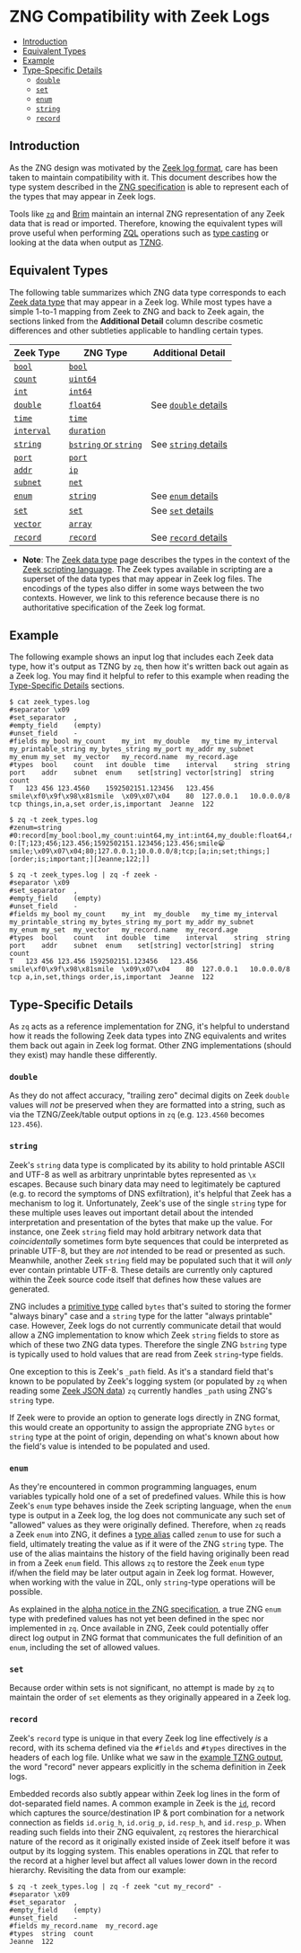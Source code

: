 # ZNG Compatibility with Zeek Logs

- [Introduction](#introduction)
- [Equivalent Types](#equivalent-types)
- [Example](#example)
- [Type-Specific Details](#type-specific-details)
  * [`double`](#double)
  * [`set`](#set)
  * [`enum`](#enum)
  * [`string`](#string)
  * [`record`](#record)

## Introduction

As the ZNG design was motivated by the [Zeek log format](https://docs.zeek.org/en/stable/examples/logs/),
care has been taken to maintain compatibility with it. This document describes
how the type system described in the [ZNG specification](spec.md)
is able to represent each of the types that may appear in Zeek logs.

Tools like [`zq`](https://github.com/brimsec/zq) and [Brim](https://github.com/brimsec/brim)
maintain an internal ZNG representation of any Zeek data that is read or
imported. Therefore, knowing the equivalent types will prove useful when
performing [ZQL](../../zql/README.md) operations such as
[type casting](../../zql/docs/data-types#example) or looking at the
data when output as [TZNG](spec.md#3-zng-text-format-tzng).

## Equivalent Types

The following table summarizes which ZNG data type corresponds to each
[Zeek data type](https://docs.zeek.org/en/current/script-reference/types.html)
that may appear in a Zeek log. While most types have a simple 1-to-1 mapping
from Zeek to ZNG and back to Zeek again, the sections linked from the
**Additional Detail** column describe cosmetic differences and other subtleties
applicable to handling certain types.

| Zeek Type  | ZNG Type   | Additional Detail |
|------------|------------|-------------------|
| [`bool`](https://docs.zeek.org/en/current/script-reference/types.html#type-bool)         | [`bool`](spec.md#4-primitive-types)     | |
| [`count`](https://docs.zeek.org/en/current/script-reference/types.html#type-count)       | [`uint64`](spec.md#4-primitive-types)   | |
| [`int`](https://docs.zeek.org/en/current/script-reference/types.html#type-int)           | [`int64`](spec.md#4-primitive-types)    | |
| [`double`](https://docs.zeek.org/en/current/script-reference/types.html#type-double)     | [`float64`](spec.md#4-primitive-types)  | See [`double` details](#double) |
| [`time`](https://docs.zeek.org/en/current/script-reference/types.html#type-time)         | [`time`](spec.md#4-primitive-types)     | |
| [`interval`](https://docs.zeek.org/en/current/script-reference/types.html#type-interval) | [`duration`](spec.md#4-primitive-types) | |
| [`string`](https://docs.zeek.org/en/current/script-reference/types.html#type-string)     | [`bstring` or `string`](spec.md#4-primitive-types) | See [`string` details](#string) |
| [`port`](https://docs.zeek.org/en/current/script-reference/types.html#type-port)         | [`port`](spec.md#4-primitive-types)     | |
| [`addr`](https://docs.zeek.org/en/current/script-reference/types.html#type-addr)         | [`ip`](spec.md#4-primitive-types)       | |
| [`subnet`](https://docs.zeek.org/en/current/script-reference/types.html#type-subnet)     | [`net`](spec.md#4-primitive-types)      | |
| [`enum`](https://docs.zeek.org/en/current/script-reference/types.html#type-enum)         | [`string`](spec.md#4-primitive-types)   | See [`enum` details](#enum) |
| [`set`](https://docs.zeek.org/en/current/script-reference/types.html#type-set)           | [`set`](spec.md#2113-set-typedef)       | See [`set` details](#set) | 
| [`vector`](https://docs.zeek.org/en/current/script-reference/types.html#type-vector)     | [`array`](spec.md#2112-array-typedef)   | |
| [`record`](https://docs.zeek.org/en/current/script-reference/types.html#type-record)     | [`record`](spec.md#2111-record-typedef) | See [`record` details](#record) |

* **Note**: The [Zeek data type](https://docs.zeek.org/en/current/script-reference/types.html)
page describes the types in the context of the
[Zeek scripting language](https://docs.zeek.org/en/current/examples/scripting/).
The Zeek types available in scripting are a superset of the data types that may
appear in Zeek log files. The encodings of the types also differ in some ways
between the two contexts. However, we link to this reference because there is
no authoritative specification of the Zeek log format.

## Example

The following example shows an input log that includes each Zeek data type,
how it's output as TZNG by `zq`, then how it's written back out again as a Zeek
log. You may find it helpful to refer to this example when reading the
[Type-Specific Details](#type-specific-details) sections.

```
$ cat zeek_types.log 
#separator \x09
#set_separator	,
#empty_field	(empty)
#unset_field	-
#fields	my_bool	my_count	my_int	my_double	my_time	my_interval	my_printable_string	my_bytes_string	my_port	my_addr	my_subnet	my_enum	my_set	my_vector	my_record.name	my_record.age
#types	bool	count	int	double	time	interval	string	string	port	addr	subnet	enum	set[string]	vector[string]	string	count
T	123	456	123.4560	1592502151.123456	123.456	smile\xf0\x9f\x98\x81smile	\x09\x07\x04	80	127.0.0.1	10.0.0.0/8	tcp	things,in,a,set	order,is,important	Jeanne	122

$ zq -t zeek_types.log 
#zenum=string
#0:record[my_bool:bool,my_count:uint64,my_int:int64,my_double:float64,my_time:time,my_interval:duration,my_printable_string:bstring,my_bytes_string:bstring,my_port:port,my_addr:ip,my_subnet:net,my_enum:zenum,my_set:set[bstring],my_vector:array[bstring],my_record:record[name:bstring,age:uint64]]
0:[T;123;456;123.456;1592502151.123456;123.456;smile😁smile;\x09\x07\x04;80;127.0.0.1;10.0.0.0/8;tcp;[a;in;set;things;][order;is;important;][Jeanne;122;]]

$ zq -t zeek_types.log | zq -f zeek -
#separator \x09
#set_separator	,
#empty_field	(empty)
#unset_field	-
#fields	my_bool	my_count	my_int	my_double	my_time	my_interval	my_printable_string	my_bytes_string	my_port	my_addr	my_subnet	my_enum	my_set	my_vector	my_record.name	my_record.age
#types	bool	count	int	double	time	interval	string	string	port	addr	subnet	enum	set[string]	vector[string]	string	count
T	123	456	123.456	1592502151.123456	123.456	smile\xf0\x9f\x98\x81smile	\x09\x07\x04	80	127.0.0.1	10.0.0.0/8	tcp	a,in,set,things	order,is,important	Jeanne	122
```

## Type-Specific Details

As `zq` acts as a reference implementation for ZNG, it's helpful to understand
how it reads the following Zeek data types into ZNG equivalents and writes
them back out again in Zeek log format. Other ZNG implementations (should they
exist) may handle these differently.

### `double`

As they do not affect accuracy, "trailing zero" decimal digits on Zeek `double`
values will _not_ be preserved when they are formatted into a string, such as
via the TZNG/Zeek/table output options in `zq` (e.g. `123.4560` becomes
`123.456`).

### `string`

Zeek's `string` data type is complicated by its ability to hold printable ASCII
and UTF-8 as well as arbitrary unprintable bytes represented as `\x` escapes.
Because such binary data may need to legitimately be captured (e.g. to record
the symptoms of DNS exfiltration), it's helpful that Zeek has a mechanism to
log it. Unfortunately, Zeek's use of the single `string` type for these
multiple uses leaves out important detail about the intended interpretation and
presentation of the bytes that make up the value. For instance, one Zeek
`string` field may hold arbitrary network data that _coincidentally_ sometimes
form byte sequences that could be interpreted as prinable UTF-8, but they are
_not_ intended to be read or presented as such. Meanwhile, another Zeek
`string` field may be populated such that it will _only_ ever contain printable
UTF-8. These details are currently only captured within the Zeek source code
itself that defines how these values are generated.

ZNG includes a [primitive type](spec.md#4-primitive-types) called `bytes` that's
suited to storing the former "always binary" case and a `string` type for the
latter "always printable" case. However, Zeek logs do not currently communicate
detail that would allow a ZNG implementation to know which Zeek `string` fields
to store as which of these two ZNG data types. Therefore the single ZNG
`bstring` type is typically used to hold values that are read from Zeek
`string`-type fields.

One exception to this is Zeek's `_path` field. As it's a standard field that's
known to be populated by Zeek's logging system (or populated by `zq` when reading some
[Zeek JSON data](https://github.com/brimsec/zq/tree/master/zeek#type-definition-structure--importance-of-_path))
`zq` currently handles `_path` using ZNG's `string` type.

If Zeek were to provide an option to generate logs directly in ZNG format, this
would create an opportunity to assign the appropriate ZNG `bytes` or `string`
type at the point of origin, depending on what's known about how the field's
value is intended to be populated and used.

### `enum`

As they're encountered in common programming languages, enum variables
typically hold one of a set of predefined values. While this is
how Zeek's `enum` type behaves inside the Zeek scripting language,
when the `enum` type is output in a Zeek log, the log does not communicate
any such set of "allowed" values as they were originally defined. Therefore,
when `zq` reads a Zeek `enum` into ZNG, it defines a
[type alias](spec.md#312-type-alias) called `zenum` to use for such a field,
ultimately treating the value as if it were of the ZNG `string` type. The use
of the alias maintains the history of the field having originally been read in
from a Zeek `enum` field. This allows `zq` to restore the Zeek `enum` type
if/when the field may be later output again in Zeek log format. However, when
working with the value in ZQL, only `string`-type operations will be possible.

As explained in the [alpha notice in the ZNG specification](spec.md#note-this-specification-is-alpha-and-a-work-in-progress), a true
ZNG `enum` type with predefined values has not yet been defined in the spec
nor implemented in `zq`. Once available in ZNG, Zeek could potentially
offer direct log output in ZNG format that communicates the full definition of
an `enum`, including the set of allowed values.

### `set`

Because order within sets is not significant, no attempt is made by `zq` to
maintain the order of `set` elements as they originally appeared in a Zeek log.

### `record`

Zeek's `record` type is unique in that every Zeek log line effectively _is_ a
record, with its schema defined via the `#fields` and `#types` directives in
the headers of each log file. Unlike what we saw in the
[example TZNG output](#example), the word "record" never appears
explicitly in the schema definition in Zeek logs.

Embedded records also subtly appear within Zeek log lines in the form of
dot-separated field names. A common example in Zeek is the
[`id`](https://docs.zeek.org/en/current/scripts/base/init-bare.zeek.html#type-conn_id),
record which captures the source/destination IP & port combination for a
network connection as fields `id.orig_h`, `id.orig_p`, `id.resp_h`, and
`id.resp_p`. When reading such fields into their ZNG equivalent, `zq` restores
the hierarchical nature of the record as it originally existed inside of Zeek
itself before it was output by its logging system. This enables operations in
ZQL that refer to the record at a higher level but affect all values lower
down in the record hierarchy. Revisiting the data from our
example:

```
$ zq -t zeek_types.log | zq -f zeek "cut my_record" -
#separator \x09
#set_separator	,
#empty_field	(empty)
#unset_field	-
#fields	my_record.name	my_record.age
#types	string	count
Jeanne	122
```
